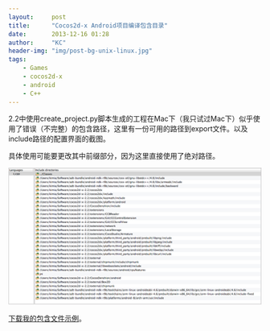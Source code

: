 ```yaml
---
layout:     post
title:      "Cocos2d-x Android项目编译包含目录"
date:       2013-12-16 01:28
author:     "KC"
header-img: "img/post-bg-unix-linux.jpg"
tags:
    - Games
    - cocos2d-x
    - android
    - C++
---
```


2.2中使用create_project.py脚本生成的工程在Mac下（我只试过Mac下）似乎使用了错误（不完整）的包含路径，这里有一份可用的路径到export文件。以及include路径的配置界面的截图。

具体使用可能要更改其中前缀部分，因为这里直接使用了绝对路径。

![Cocos2d-x Android项目编译包含目录](/attachments/2013-12-16/cocos_include_path.png)

[下载我的包含文件示例](https://raw.githubusercontent.com/kimiazhu/kimiazhu.github.io/master/_posts/attachments/2013-12-16/CocosIncludePath.xml)。